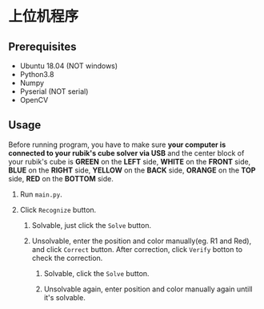 # 上位机程序

## Prerequisites
- Ubuntu 18.04 (NOT windows)
- Python3.8
- Numpy
- Pyserial (NOT serial)
- OpenCV

## Usage

Before running program, you have to make sure **your computer is connected to your rubik's cube solver via USB** and the center block of your rubik's cube is **GREEN** on the **LEFT** side, **WHITE** on the **FRONT** side, **BLUE** on the **RIGHT** side, **YELLOW** on the **BACK** side, **ORANGE** on the **TOP** side, **RED** on the **BOTTOM** side.

1. Run `main.py`.

2. Click `Recognize` button.

    1. Solvable, just click the `Solve` button.

    2. Unsolvable, enter the position and color manually(eg. R1 and Red), and click `Correct` button. After correction, click `Verify` botton to check the correction.

        1. Solvable, click the `Solve` button.

        2. Unsolvable again, enter position and color manually again untill it's solvable.
